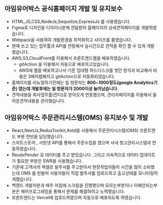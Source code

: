 ## 아임유어박스 공식홈페이지 개발 및 유지보수

- HTML,JS,CSS,NodeJs,Sequelize,ExpressJs 를 사용했습니다.
- Figma로 디자인을 디자이너분께 전달받아 홈페이지의 상세견적페이지를 개발하였습니다.
- Webpack을 사용하여 개발환경을 최적화하고 사이즈를 줄였습니다.
- 현재 쓰고 있는 업무툴과 API를 연동해서 실시간으로 견적을 확인 할 수 있게 개발했습니다.
- AWS,S3,CloudFront를 이용해서 프론트앤드웹을 배포하였습니다.
  - gitAction 을 이용해서 자동으로 배포하고있습니다.
  - AWS에 웹을 배포하고나서 기존 임대형 하드디스크를 썻던 방식과 비교해서 비용은 3배저렴해지고 gitAction으로 자동화되었습니다.
- 홈페이지를 리뉴얼하기전에는 일 방문자는 **800~1000정도(google Analytics기준) 였는데 개발후에는 일 방문자가 2000이상 늘어났습니다.**
- 견적내용을 회사업무툴(잔디)로 받아오게 연동했으며, 관리자페이지를 이용해서 들어온견적내용을 관리했습니다.

## 아임유어박스 주문관리시스템(OMS) 유지보수 및 개발

- React,NextJs,ReduxToolkit,Antd을 사용해서 주문관리시스템(OMS) 프론트앤드 부분 전반을 담당했습니다.
- 스마트스토어 , 사방넷 API를 통해서 주문수집을 했으며 사내 창고관리시스템과 연동하였습니다.
- ReudxPender 로 데이터를 주고 받았습니다. 그리고 지속적으로 데이터 업데이트가 필요한 부분은 SWR을 사용했습니다.
- 기존에 고객사의 엑셀로 발주서를 주고받아서 현장작업자들이 시간을 많이 소비했는데 OMS 를 만들어 사용자들이 직접 발주서를 업로드하고 출고상태를 모니터링하게했습니다.
- 백엔드 개발자분과 매주 아침에 스크럼을 진행했으며 모르는부분이나 이해안되는부분은 페어프로그래밍을 통해서 문제를 해결하려고 노력했습니다.
- 프론트앤드는 Vercel에 업로드하였으며 자동으로 배포되도록 하였습니다.
